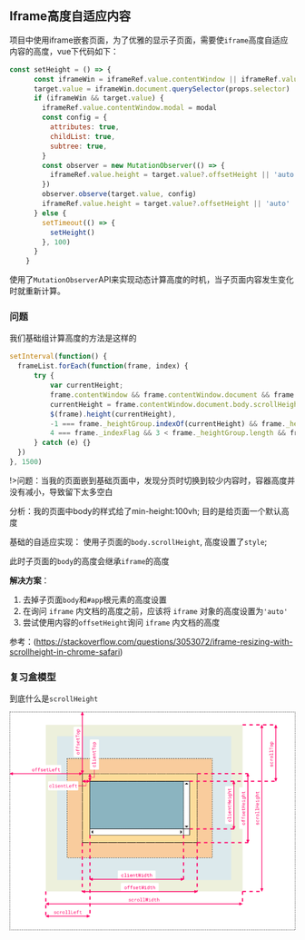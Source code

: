 ## Iframe高度自适应内容

项目中使用iframe嵌套页面，为了优雅的显示子页面，需要使`iframe`高度自适应内容的高度，vue下代码如下：
```js
const setHeight = () => {
      const iframeWin = iframeRef.value.contentWindow || iframeRef.value.contentDocument.parentWindow
      target.value = iframeWin.document.querySelector(props.selector)
      if (iframeWin && target.value) {
        iframeRef.value.contentWindow.modal = modal
        const config = {
          attributes: true,
          childList: true,
          subtree: true,
        }
        const observer = new MutationObserver(() => {
          iframeRef.value.height = target.value?.offsetHeight || 'auto'
        })
        observer.observe(target.value, config)
        iframeRef.value.height = target.value?.offsetHeight || 'auto'
      } else {
        setTimeout(() => {
          setHeight()
        }, 100)
      }
    }
```

使用了`MutationObserver`API来实现动态计算高度的时机，当子页面内容发生变化时就重新计算。

### 问题
我们基础组计算高度的方法是这样的
```js
setInterval(function() {
  frameList.forEach(function(frame, index) {
      try {
          var currentHeight;
          frame.contentWindow && frame.contentWindow.document && frame.offsetHeight && (frame._indexFlag++,
          currentHeight = frame.contentWindow.document.body.scrollHeight,
          $(frame).height(currentHeight),
          -1 === frame._heightGroup.indexOf(currentHeight) && frame._heightGroup.push(currentHeight)),
          4 === frame._indexFlag && 3 < frame._heightGroup.length && frameList.splice(index, 1)
      } catch (e) {}
  })
}, 1500)
```

!>问题：当我的页面嵌到基础页面中，发现分页时切换到较少内容时，容器高度并没有减小，导致留下太多空白

分析：我的页面中body的样式给了min-height:100vh; 目的是给页面一个默认高度

基础的自适应实现： 使用子页面的`body.scrollHeight`, 高度设置了`style`;

此时子页面的`body`的高度会继承`iframe`的高度

**解决方案**：
  1. 去掉子页面`body`和`#app`根元素的高度设置
  2. 在询问 `iframe` 内文档的高度之前，应该将 `iframe` 对象的高度设置为`'auto'`
  3. 尝试使用内容的`offsetHeight`询问 `iframe` 内文档的高度

参考：(https://stackoverflow.com/questions/3053072/iframe-resizing-with-scrollheight-in-chrome-safari)

### 复习盒模型

到底什么是`scrollHeight`

![盒模型](../static/images/css/box.png)





